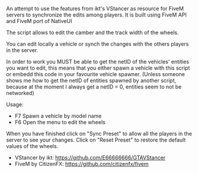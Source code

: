 An attempt to use the features from ikt's VStancer as resource for FiveM servers to synchronize the edits among players.
It is built using FiveM API and FiveM port of NativeUI

The script allows to edit the camber and the track width of the wheels.

You can edit locally a vehicle or synch the changes with the others players in the server.

In order to work you MUST be able to get the netID of the vehicles' entities you want to edit, this means that you either spawn a vehicle with this script or embedd this code in your favourite vehicle spawner. (Unless someone shows me how to get the netID of entities spawned by another script, because at the moment I always get a netID = 0, entities seem to not be networked)

Usage:
- F7 Spawn a vehicle by model name
- F6 Open the menu to edit the wheels

When you have finished click on "Sync Preset" to allow all the players in the server to see your changes.
Click on "Reset Preset" to restore the default values of the wheels.

- VStancer by ikt: https://github.com/E66666666/GTAVStancer
- FiveM by CitizenFX: https://github.com/citizenfx/fivem
